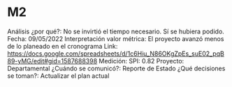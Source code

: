 # M2

Análisis ¿por qué?: No se invirtió el tiempo necesario. Sí se hubiera podido.
Fecha: 09/05/2022
Interpretación valor métrica: El proyecto avanzó menos de lo planeado en el cronograma
Link: https://docs.google.com/spreadsheets/d/1c6Hiu_N86OKgZpEs_suE02_pqB89-yMG/edit#gid=1587688398
Medición: SPI: 0.82
Proyecto: Departamental
¿Cuándo se comunicó?: Reporte de Estado
¿Qué decisiones se toman?: Actualizar el plan actual